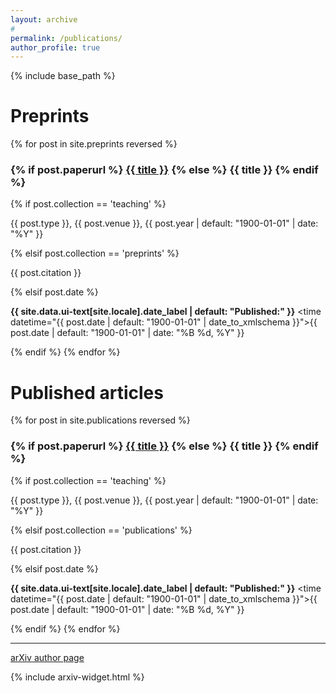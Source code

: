 ```yaml
---
layout: archive
#
permalink: /publications/
author_profile: true
---
```


{% include base_path %}

Preprints
======

{% for post in site.preprints reversed %}
  <h3 class="archive__item-title" itemprop="headline">
    {% if post.paperurl %}
      <a href="{{ post.paperurl }}">{{ title }}</a>
    {% else %}
      <a>{{ title }}</a>
    {% endif %}
  </h3>

  {% if post.collection == 'teaching' %}
    <p> {{ post.type }}, {{ post.venue }}, {{ post.year | default: "1900-01-01" | date: "%Y" }} </p>
  {% elsif post.collection == 'preprints' %}
    <p> {{ post.citation }} </p>
    <!-- <p> {{ post.authors }} {{ post.venue }} {{ post.volpages }} {{ post.year | default: "1900-01-01" | date: "%Y" }} </p> -->
  {% elsif post.date %}
    <p class="page__date"><strong><i class="fa fa-fw fa-calendar" aria-hidden="true"></i> {{ site.data.ui-text[site.locale].date_label | default: "Published:" }}</strong> <time datetime="{{ post.date | default: "1900-01-01" | date_to_xmlschema }}">{{ post.date | default: "1900-01-01" | date: "%B %d, %Y" }}</time></p>
  {% endif %}
{% endfor %}


Published articles
======

{% for post in site.publications reversed %}
  <h3 class="archive__item-title" itemprop="headline">
    {% if post.paperurl %}
      <a href="{{ post.paperurl }}">{{ title }}</a>
    {% else %}
      <a>{{ title }}</a>
    {% endif %}
  </h3>

  {% if post.collection == 'teaching' %}
    <p> {{ post.type }}, {{ post.venue }}, {{ post.year | default: "1900-01-01" | date: "%Y" }} </p>
  {% elsif post.collection == 'publications' %}
    <p> {{ post.citation }} </p>
    <!-- <p> {{ post.authors }} {{ post.venue }} {{ post.volpages }} {{ post.year | default: "1900-01-01" | date: "%Y" }} </p> -->
  {% elsif post.date %}
    <p class="page__date"><strong><i class="fa fa-fw fa-calendar" aria-hidden="true"></i> {{ site.data.ui-text[site.locale].date_label | default: "Published:" }}</strong> <time datetime="{{ post.date | default: "1900-01-01" | date_to_xmlschema }}">{{ post.date | default: "1900-01-01" | date: "%B %d, %Y" }}</time></p>
  {% endif %}
{% endfor %}

***

[arXiv author page](https://arxiv.org/a/narayanchowdhury_a_1.html)

{% include arxiv-widget.html %}
